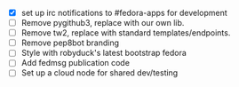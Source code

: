 - [X] set up irc notifications to #fedora-apps for development
- [ ] Remove pygithub3, replace with our own lib.
- [ ] Remove tw2, replace with standard templates/endpoints.
- [ ] Remove pep8bot branding
- [ ] Style with robyduck's latest bootstrap fedora
- [ ] Add fedmsg publication code
- [ ] Set up a cloud node for shared dev/testing

